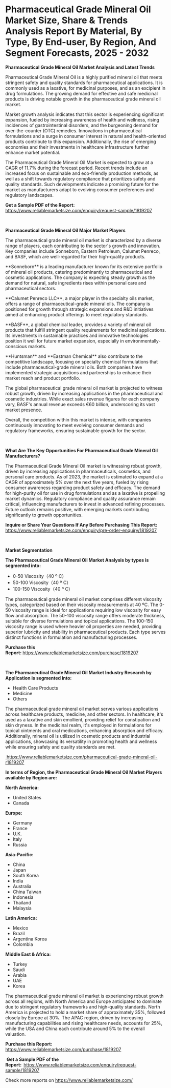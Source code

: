 <p><h1>Pharmaceutical Grade Mineral Oil Market Size, Share & Trends Analysis Report By Material, By Type, By End-user, By Region, And Segment Forecasts, 2025 - 2032</h1></p><p><strong>Pharmaceutical Grade Mineral Oil Market Analysis and Latest Trends</strong></p>
<p><p>Pharmaceutical Grade Mineral Oil is a highly purified mineral oil that meets stringent safety and quality standards for pharmaceutical applications. It is commonly used as a laxative, for medicinal purposes, and as an excipient in drug formulations. The growing demand for effective and safe medicinal products is driving notable growth in the pharmaceutical grade mineral oil market.</p><p>Market growth analysis indicates that this sector is experiencing significant expansion, fueled by increasing awareness of health and wellness, rising incidences of gastrointestinal disorders, and the burgeoning demand for over-the-counter (OTC) remedies. Innovations in pharmaceutical formulations and a surge in consumer interest in natural and health-oriented products contribute to this expansion. Additionally, the rise of emerging economies and their investments in healthcare infrastructure further enhance market potential.</p><p>The Pharmaceutical Grade Mineral Oil Market is expected to grow at a CAGR of 11.7% during the forecast period. Recent trends include an increased focus on sustainable and eco-friendly production methods, as well as a shift towards regulatory compliance that prioritizes safety and quality standards. Such developments indicate a promising future for the market as manufacturers adapt to evolving consumer preferences and regulatory landscapes.</p></p>
<p><strong>Get a Sample PDF of the Report:&nbsp;</strong> <a href="https://www.reliablemarketsize.com/enquiry/request-sample/1819207?utm_campaign=3564&utm_medium=2&utm_source=Github&utm_content=ia&utm_term=03042025&utm_id=pharmaceutical-grade-mineral-oil">https://www.reliablemarketsize.com/enquiry/request-sample/1819207</a></p>
<p>&nbsp;</p>
<p><strong>Pharmaceutical Grade Mineral Oil Major Market Players</strong></p>
<p><p>The pharmaceutical grade mineral oil market is characterized by a diverse range of players, each contributing to the sector's growth and innovation. Key companies include Sonneborn, Eastern Petroleum, Calumet Penreco, and BASF, which are well-regarded for their high-quality products.</p><p>**Sonneborn** is a leading manufacturer known for its extensive portfolio of mineral oil products, catering predominantly to pharmaceutical and cosmetic applications. The company is expecting steady growth as the demand for natural, safe ingredients rises within personal care and pharmaceutical sectors.</p><p>**Calumet Penreco LLC**, a major player in the specialty oils market, offers a range of pharmaceutical-grade mineral oils. The company is positioned for growth through strategic expansions and R&D initiatives aimed at enhancing product offerings to meet regulatory standards.</p><p>**BASF**, a global chemical leader, provides a variety of mineral oil products that fulfill stringent quality requirements for medicinal applications. Its investments in sustainable practices and innovative technologies position it well for future market expansion, especially in environmentally-conscious markets.</p><p>**Huntsman** and **Eastman Chemical** also contribute to the competitive landscape, focusing on specialty chemical formulations that include pharmaceutical-grade mineral oils. Both companies have implemented strategic acquisitions and partnerships to enhance their market reach and product portfolio.</p><p>The global pharmaceutical grade mineral oil market is projected to witness robust growth, driven by increasing applications in the pharmaceutical and cosmetic industries. While exact sales revenue figures for each company vary, BASF's annual revenue exceeds €60 billion, underscoring its vast market presence.</p><p>Overall, the competition within this market is intense, with companies continuously innovating to meet evolving consumer demands and regulatory frameworks, ensuring sustainable growth for the sector.</p></p>
<p>&nbsp;</p>
<p><strong>What Are The Key Opportunities For Pharmaceutical Grade Mineral Oil Manufacturers?</strong></p>
<p><p>The Pharmaceutical Grade Mineral Oil market is witnessing robust growth, driven by increasing applications in pharmaceuticals, cosmetics, and personal care products. As of 2023, the market is estimated to expand at a CAGR of approximately 5% over the next five years, fueled by rising consumer awareness regarding product safety and efficacy. The demand for high-purity oil for use in drug formulations and as a laxative is propelling market dynamics. Regulatory compliance and quality assurance remain critical, influencing manufacturers to invest in advanced refining processes. Future outlook remains positive, with emerging markets contributing significantly to growth opportunities.</p></p>
<p><strong>Inquire or Share Your Questions If Any Before Purchasing This Report:</strong> <a href="https://www.reliablemarketsize.com/enquiry/pre-order-enquiry/1819207?utm_campaign=3564&utm_medium=2&utm_source=Github&utm_content=ia&utm_term=03042025&utm_id=pharmaceutical-grade-mineral-oil">https://www.reliablemarketsize.com/enquiry/pre-order-enquiry/1819207</a></p>
<p>&nbsp;</p>
<p><strong>Market Segmentation</strong></p>
<p><strong>The Pharmaceutical Grade Mineral Oil Market Analysis by types is segmented into:</strong></p>
<p><ul><li>0-50 Viscosity（40 º C）</li><li>50-100 Viscosity（40 º C）</li><li>100-150 Viscosity（40 º C）</li></ul></p>
<p><p>The pharmaceutical grade mineral oil market comprises different viscosity types, categorized based on their viscosity measurements at 40 ºC. The 0-50 viscosity range is ideal for applications requiring low viscosity for easy flow and absorption. The 50-100 viscosity range offers moderate thickness, suitable for diverse formulations and topical applications. The 100-150 viscosity range is used where heavier oil properties are needed, providing superior lubricity and stability in pharmaceutical products. Each type serves distinct functions in formulation and manufacturing processes.</p></p>
<p><strong>Purchase this Report:&nbsp;</strong><a href="https://www.reliablemarketsize.com/purchase/1819207?utm_campaign=3564&utm_medium=2&utm_source=Github&utm_content=ia&utm_term=03042025&utm_id=pharmaceutical-grade-mineral-oil">https://www.reliablemarketsize.com/purchase/1819207</a></p>
<p>&nbsp;</p>
<p><strong>The Pharmaceutical Grade Mineral Oil Market Industry Research by Application is segmented into:</strong></p>
<p><ul><li>Health Care Products</li><li>Medicine</li><li>Others</li></ul></p>
<p><p>The pharmaceutical grade mineral oil market serves various applications across healthcare products, medicine, and other sectors. In healthcare, it's used as a laxative and skin emollient, providing relief for constipation and skin dryness. In the medicinal realm, it's employed in formulations for topical ointments and oral medications, enhancing absorption and efficacy. Additionally, mineral oil is utilized in cosmetic products and industrial applications, showcasing its versatility in promoting health and wellness while ensuring safety and quality standards are met.</p></p>
<p><a href="https://www.reliablemarketsize.com/pharmaceutical-grade-mineral-oil-r1819207?utm_campaign=3564&utm_medium=2&utm_source=Github&utm_content=ia&utm_term=03042025&utm_id=pharmaceutical-grade-mineral-oil">&nbsp;https://www.reliablemarketsize.com/pharmaceutical-grade-mineral-oil-r1819207</a></p>
<p><strong>In terms of Region, the Pharmaceutical Grade Mineral Oil Market Players available by Region are:</strong></p>
<p>
    <p> <strong> North America: </strong>
        <ul>
            <li>United States</li>
            <li>Canada</li>
        </ul>
        </p> 
    <p> <strong> Europe: </strong>
        <ul>
            <li>Germany</li>
            <li>France</li>
            <li>U.K.</li>
            <li>Italy</li>
            <li>Russia</li>
        </ul>
        </p> 
    <p> <strong> Asia-Pacific: </strong>
        <ul>
            <li>China</li>
            <li>Japan</li>
            <li>South Korea</li>
            <li>India</li>
            <li>Australia</li>
            <li>China Taiwan</li>
            <li>Indonesia</li>
            <li>Thailand</li>
            <li>Malaysia</li>
        </ul>
        </p> 
    <p> <strong> Latin America: </strong>
        <ul>
            <li>Mexico</li>
            <li>Brazil</li>
            <li>Argentina Korea</li>
            <li>Colombia</li>
        </ul>
        </p> 
    <p> <strong> Middle East & Africa: </strong>
        <ul>
            <li>Turkey</li>
            <li>Saudi</li>
            <li>Arabia</li>
            <li>UAE</li>
            <li>Korea</li>
        </ul>
    </p>
    </p>
<p><p>The pharmaceutical grade mineral oil market is experiencing robust growth across all regions, with North America and Europe anticipated to dominate due to stringent regulatory frameworks and high-quality standards. North America is projected to hold a market share of approximately 35%, followed closely by Europe at 30%. The APAC region, driven by increasing manufacturing capabilities and rising healthcare needs, accounts for 25%, while the USA and China each contribute around 5% to the overall valuation.</p></p>
<p><strong>Purchase this Report: </strong><a href="https://www.reliablemarketsize.com/purchase/1819207?utm_campaign=3564&utm_medium=2&utm_source=Github&utm_content=ia&utm_term=03042025&utm_id=pharmaceutical-grade-mineral-oil">https://www.reliablemarketsize.com/purchase/1819207</a></p>
<p>&nbsp;<strong>Get a Sample PDF of the Report:&nbsp;&nbsp;</strong><a href="https://www.reliablemarketsize.com/enquiry/request-sample/1819207?utm_campaign=3564&utm_medium=2&utm_source=Github&utm_content=ia&utm_term=03042025&utm_id=pharmaceutical-grade-mineral-oil">https://www.reliablemarketsize.com/enquiry/request-sample/1819207</a></p>
<p><strong></strong></p>
<p>Check more reports on <a href="https://www.reliablemarketsize.com/?utm_campaign=3564&utm_medium=2&utm_source=Github&utm_content=ia&utm_term=03042025&utm_id=pharmaceutical-grade-mineral-oil">https://www.reliablemarketsize.com/</a></p>